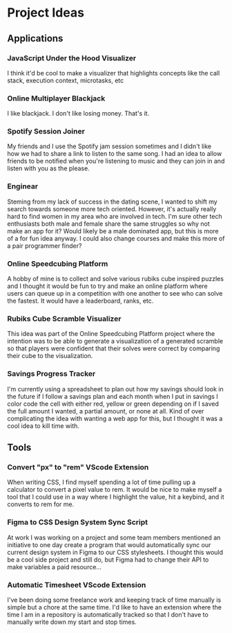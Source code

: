 # Project Ideas

## Applications

### JavaScript Under the Hood Visualizer

I think it'd be cool to make a visualizer that highlights concepts like the call stack, execution context, microtasks, etc

### Online Multiplayer Blackjack

I like blackjack. I don't like losing money. That's it.

### Spotify Session Joiner

My friends and I use the Spotify jam session sometimes and I didn't like how we had to share a link to listen to the same song. I had an idea to allow friends to be notified when you're listening to music and they can join in and listen with you as the please.

### Enginear

Steming from my lack of success in the dating scene, I wanted to shift my search towards someone more tech oriented. However, it's actually really hard to find women in my area who are involved in tech. I'm sure other tech enthusiasts both male and female share the same struggles so why not make an app for it? Would likely be a male dominated app, but this is more of a for fun idea anyway. I could also change courses and make this more of a pair programmer finder?

### Online Speedcubing Platform

A hobby of mine is to collect and solve various rubiks cube inspired puzzles and I thought it would be fun to try and make an online platform where users can queue up in a competition with one another to see who can solve the fastest. It would have a leaderboard, ranks, etc.

### Rubiks Cube Scramble Visualizer

This idea was part of the Online Speedcubing Platform project where the intention was to be able to generate a visualization of a generated scramble so that players were confident that their solves were correct by comparing their cube to the visualization.

### Savings Progress Tracker

I'm currently using a spreadsheet to plan out how my savings should look in the future if I follow a savings plan and each month when I put in savings I color code the cell with either red, yellow or green depending on if I saved the full amount I wanted, a partial amount, or none at all. Kind of over complicating the idea with wanting a web app for this, but I thought it was a cool idea to kill time with.

## Tools

### Convert "px" to "rem" VScode Extension

When writing CSS, I find myself spending a lot of time pulling up a calculator to convert a pixel value to rem. It would be nice to make myself a tool that I could use in a way where I highlight the value, hit a keybind, and it converts to rem for me.

### Figma to CSS Design System Sync Script

At work I was working on a project and some team members mentioned an initiative to one day create a program that would automatically sync our current design system in Figma to our CSS stylesheets. I thought this would be a cool side project and still do, but Figma had to change their API to make variables a paid resource...

### Automatic Timesheet VScode Extension

I've been doing some freelance work and keeping track of time manually is simple but a chore at the same time. I'd like to have an extension where the time I am in a repository is automatically tracked so that I don't have to manually write down my start and stop times.
